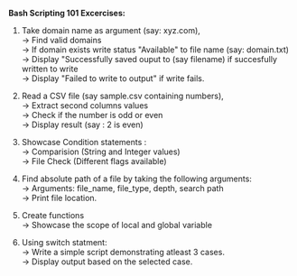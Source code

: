 **Bash Scripting 101 Excercises:**

1. Take domain name as argument (say: xyz.com),  
	-> Find valid domains  
	-> If domain exists write status "Available" to file name (say: domain.txt)  
	-> Display "Successfully saved ouput to (say filename) if succesfully written to write  
	-> Display "Failed to write to output" if write fails.  
		

2. Read a CSV file (say sample.csv containing numbers),  
	-> Extract second columns values  
	-> Check if the number is odd or even  
	-> Display result (say : 2 is even)  

3. Showcase Condition statements :  
	-> Comparision (String and Integer values)  
	-> File Check (Different flags available)  


4. Find absolute path of a file by taking the following arguments:  
	-> Arguments: file_name, file_type, depth, search path  
	-> Print file location.  

5. Create functions  
	-> Showcase the scope of local and global variable  

6. Using switch statment:  
	-> Write a simple script demonstrating atleast 3 cases.   
	-> Display output based on the selected case.  


